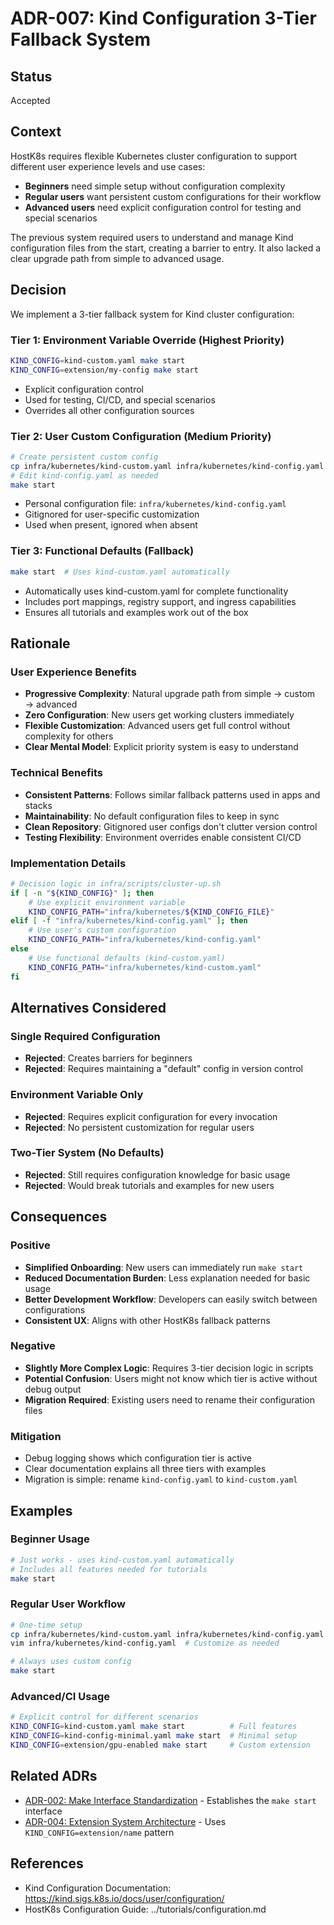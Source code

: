 # ADR-007: Kind Configuration 3-Tier Fallback System

## Status
Accepted

## Context

HostK8s requires flexible Kubernetes cluster configuration to support different user experience levels and use cases:

- **Beginners** need simple setup without configuration complexity
- **Regular users** want persistent custom configurations for their workflow
- **Advanced users** need explicit configuration control for testing and special scenarios

The previous system required users to understand and manage Kind configuration files from the start, creating a barrier to entry. It also lacked a clear upgrade path from simple to advanced usage.

## Decision

We implement a 3-tier fallback system for Kind cluster configuration:

### Tier 1: Environment Variable Override (Highest Priority)
```bash
KIND_CONFIG=kind-custom.yaml make start
KIND_CONFIG=extension/my-config make start
```
- Explicit configuration control
- Used for testing, CI/CD, and special scenarios
- Overrides all other configuration sources

### Tier 2: User Custom Configuration (Medium Priority)
```bash
# Create persistent custom config
cp infra/kubernetes/kind-custom.yaml infra/kubernetes/kind-config.yaml
# Edit kind-config.yaml as needed
make start
```
- Personal configuration file: `infra/kubernetes/kind-config.yaml`
- Gitignored for user-specific customization
- Used when present, ignored when absent

### Tier 3: Functional Defaults (Fallback)
```bash
make start  # Uses kind-custom.yaml automatically
```
- Automatically uses kind-custom.yaml for complete functionality
- Includes port mappings, registry support, and ingress capabilities
- Ensures all tutorials and examples work out of the box

## Rationale

### User Experience Benefits
- **Progressive Complexity**: Natural upgrade path from simple → custom → advanced
- **Zero Configuration**: New users get working clusters immediately
- **Flexible Customization**: Advanced users get full control without complexity for others
- **Clear Mental Model**: Explicit priority system is easy to understand

### Technical Benefits
- **Consistent Patterns**: Follows similar fallback patterns used in apps and stacks
- **Maintainability**: No default configuration files to keep in sync
- **Clean Repository**: Gitignored user configs don't clutter version control
- **Testing Flexibility**: Environment overrides enable consistent CI/CD

### Implementation Details
```bash
# Decision logic in infra/scripts/cluster-up.sh
if [ -n "${KIND_CONFIG}" ]; then
    # Use explicit environment variable
    KIND_CONFIG_PATH="infra/kubernetes/${KIND_CONFIG_FILE}"
elif [ -f "infra/kubernetes/kind-config.yaml" ]; then
    # Use user's custom configuration
    KIND_CONFIG_PATH="infra/kubernetes/kind-config.yaml"
else
    # Use functional defaults (kind-custom.yaml)
    KIND_CONFIG_PATH="infra/kubernetes/kind-custom.yaml"
fi
```

## Alternatives Considered

### Single Required Configuration
- **Rejected**: Creates barriers for beginners
- **Rejected**: Requires maintaining a "default" config in version control

### Environment Variable Only
- **Rejected**: Requires explicit configuration for every invocation
- **Rejected**: No persistent customization for regular users

### Two-Tier System (No Defaults)
- **Rejected**: Still requires configuration knowledge for basic usage
- **Rejected**: Would break tutorials and examples for new users

## Consequences

### Positive
- **Simplified Onboarding**: New users can immediately run `make start`
- **Reduced Documentation Burden**: Less explanation needed for basic usage
- **Better Development Workflow**: Developers can easily switch between configurations
- **Consistent UX**: Aligns with other HostK8s fallback patterns

### Negative
- **Slightly More Complex Logic**: Requires 3-tier decision logic in scripts
- **Potential Confusion**: Users might not know which tier is active without debug output
- **Migration Required**: Existing users need to rename their configuration files

### Mitigation
- Debug logging shows which configuration tier is active
- Clear documentation explains all three tiers with examples
- Migration is simple: rename `kind-config.yaml` to `kind-custom.yaml`

## Examples

### Beginner Usage
```bash
# Just works - uses kind-custom.yaml automatically
# Includes all features needed for tutorials
make start
```

### Regular User Workflow
```bash
# One-time setup
cp infra/kubernetes/kind-custom.yaml infra/kubernetes/kind-config.yaml
vim infra/kubernetes/kind-config.yaml  # Customize as needed

# Always uses custom config
make start
```

### Advanced/CI Usage
```bash
# Explicit control for different scenarios
KIND_CONFIG=kind-custom.yaml make start          # Full features
KIND_CONFIG=kind-config-minimal.yaml make start  # Minimal setup
KIND_CONFIG=extension/gpu-enabled make start     # Custom extension
```

## Related ADRs
- [ADR-002: Make Interface Standardization](002-make-interface-standardization.md) - Establishes the `make start` interface
- [ADR-004: Extension System Architecture](004-extension-system-architecture.md) - Uses `KIND_CONFIG=extension/name` pattern

## References
- Kind Configuration Documentation: https://kind.sigs.k8s.io/docs/user/configuration/
- HostK8s Configuration Guide: ../tutorials/configuration.md
